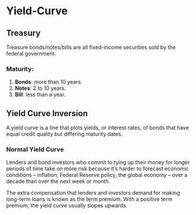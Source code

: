 # Yield-Curve

## Treasury

Treasure bonds/notes/bills are all fixed-income securities sold by the federal government.

### Maturity:

1.  **Bonds**: more than 10 years.
2.  **Notes**: 2 to 10 years.
3.  **Bill**: less than a year.

## Yield Curve Inversion

A yield curve is a line that plots yields, or interest rates, of bonds that have equal credit quality but differing maturity dates.

### Normal Yield Curve

Lenders and bond investors who commit to tying up their money for longer periods of time take on more risk because it’s harder to forecast economic conditions – inflation, Federal Reserve policy, the global economy – over a decade than over the next week or month.

The extra compensation that lenders and investors demand for making long-term loans is known as the term premium.
With a positive term premium, the yield curve usually slopes upwards.
